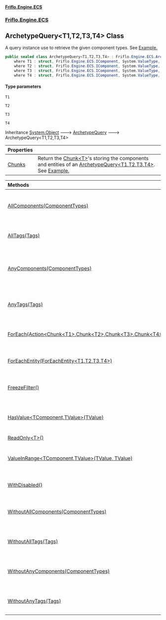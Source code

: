 #### [Friflo.Engine.ECS](index.md 'index')
### [Friflo.Engine.ECS](Friflo.Engine.ECS.md 'Friflo.Engine.ECS')

## ArchetypeQuery<T1,T2,T3,T4> Class

A query instance use to retrieve the given component types.
See <a href="https://github.com/friflo/Friflo.Json.Fliox/wiki/Examples-~-General#query-entities">Example.</a>

```csharp
public sealed class ArchetypeQuery<T1,T2,T3,T4> : Friflo.Engine.ECS.ArchetypeQuery
    where T1 : struct, Friflo.Engine.ECS.IComponent, System.ValueType, System.ValueType
    where T2 : struct, Friflo.Engine.ECS.IComponent, System.ValueType, System.ValueType
    where T3 : struct, Friflo.Engine.ECS.IComponent, System.ValueType, System.ValueType
    where T4 : struct, Friflo.Engine.ECS.IComponent, System.ValueType, System.ValueType
```
#### Type parameters

<a name='Friflo.Engine.ECS.ArchetypeQuery_T1,T2,T3,T4_.T1'></a>

`T1`

<a name='Friflo.Engine.ECS.ArchetypeQuery_T1,T2,T3,T4_.T2'></a>

`T2`

<a name='Friflo.Engine.ECS.ArchetypeQuery_T1,T2,T3,T4_.T3'></a>

`T3`

<a name='Friflo.Engine.ECS.ArchetypeQuery_T1,T2,T3,T4_.T4'></a>

`T4`

Inheritance [System.Object](https://docs.microsoft.com/en-us/dotnet/api/System.Object 'System.Object') &#129106; [ArchetypeQuery](ArchetypeQuery.md 'Friflo.Engine.ECS.ArchetypeQuery') &#129106; ArchetypeQuery<T1,T2,T3,T4>

| Properties | |
| :--- | :--- |
| [Chunks](ArchetypeQuery_T1,T2,T3,T4_.Chunks.md 'Friflo.Engine.ECS.ArchetypeQuery<T1,T2,T3,T4>.Chunks') | Return the [Chunk&lt;T&gt;](Chunk_T_.md 'Friflo.Engine.ECS.Chunk<T>')'s storing the components and entities of an [ArchetypeQuery&lt;T1,T2,T3,T4&gt;](ArchetypeQuery_T1,T2,T3,T4_.md 'Friflo.Engine.ECS.ArchetypeQuery<T1,T2,T3,T4>').<br/> See <a href="https://github.com/friflo/Friflo.Json.Fliox/wiki/Examples-~-Optimization#enumerate-query-chunks">Example.</a> |

| Methods | |
| :--- | :--- |
| [AllComponents(ComponentTypes)](ArchetypeQuery_T1,T2,T3,T4_.AllComponents(ComponentTypes).md 'Friflo.Engine.ECS.ArchetypeQuery<T1,T2,T3,T4>.AllComponents(Friflo.Engine.ECS.ComponentTypes)') | A query result will contain only entities having all passed [componentTypes](ArchetypeQuery_T1,T2,T3,T4_.AllComponents(ComponentTypes).md#Friflo.Engine.ECS.ArchetypeQuery_T1,T2,T3,T4_.AllComponents(Friflo.Engine.ECS.ComponentTypes).componentTypes 'Friflo.Engine.ECS.ArchetypeQuery<T1,T2,T3,T4>.AllComponents(Friflo.Engine.ECS.ComponentTypes).componentTypes'). |
| [AllTags(Tags)](ArchetypeQuery_T1,T2,T3,T4_.AllTags(Tags).md 'Friflo.Engine.ECS.ArchetypeQuery<T1,T2,T3,T4>.AllTags(Friflo.Engine.ECS.Tags)') | A query result will contain only entities having all passed [tags](ArchetypeQuery_T1,T2,T3,T4_.AllTags(Tags).md#Friflo.Engine.ECS.ArchetypeQuery_T1,T2,T3,T4_.AllTags(Friflo.Engine.ECS.Tags).tags 'Friflo.Engine.ECS.ArchetypeQuery<T1,T2,T3,T4>.AllTags(Friflo.Engine.ECS.Tags).tags'). |
| [AnyComponents(ComponentTypes)](ArchetypeQuery_T1,T2,T3,T4_.AnyComponents(ComponentTypes).md 'Friflo.Engine.ECS.ArchetypeQuery<T1,T2,T3,T4>.AnyComponents(Friflo.Engine.ECS.ComponentTypes)') | A query result will contain only entities having any of the the passed [componentTypes](ArchetypeQuery_T1,T2,T3,T4_.AnyComponents(ComponentTypes).md#Friflo.Engine.ECS.ArchetypeQuery_T1,T2,T3,T4_.AnyComponents(Friflo.Engine.ECS.ComponentTypes).componentTypes 'Friflo.Engine.ECS.ArchetypeQuery<T1,T2,T3,T4>.AnyComponents(Friflo.Engine.ECS.ComponentTypes).componentTypes'). |
| [AnyTags(Tags)](ArchetypeQuery_T1,T2,T3,T4_.AnyTags(Tags).md 'Friflo.Engine.ECS.ArchetypeQuery<T1,T2,T3,T4>.AnyTags(Friflo.Engine.ECS.Tags)') | A query result will contain only entities having any of the the passed [tags](ArchetypeQuery_T1,T2,T3,T4_.AnyTags(Tags).md#Friflo.Engine.ECS.ArchetypeQuery_T1,T2,T3,T4_.AnyTags(Friflo.Engine.ECS.Tags).tags 'Friflo.Engine.ECS.ArchetypeQuery<T1,T2,T3,T4>.AnyTags(Friflo.Engine.ECS.Tags).tags'). |
| [ForEach(Action&lt;Chunk&lt;T1&gt;,Chunk&lt;T2&gt;,Chunk&lt;T3&gt;,Chunk&lt;T4&gt;,ChunkEntities&gt;)](ArchetypeQuery_T1,T2,T3,T4_.ForEach(Action_Chunk_T1_,Chunk_T2_,Chunk_T3_,Chunk_T4_,ChunkEntities_).md 'Friflo.Engine.ECS.ArchetypeQuery<T1,T2,T3,T4>.ForEach(System.Action<Friflo.Engine.ECS.Chunk<T1>,Friflo.Engine.ECS.Chunk<T2>,Friflo.Engine.ECS.Chunk<T3>,Friflo.Engine.ECS.Chunk<T4>,Friflo.Engine.ECS.ChunkEntities>)') | Returns a [QueryJob](QueryJob.md 'Friflo.Engine.ECS.QueryJob') that enables [Parallel](JobExecution.md#Friflo.Engine.ECS.JobExecution.Parallel 'Friflo.Engine.ECS.JobExecution.Parallel') query execution. |
| [ForEachEntity(ForEachEntity&lt;T1,T2,T3,T4&gt;)](ArchetypeQuery_T1,T2,T3,T4_.ForEachEntity(ForEachEntity_T1,T2,T3,T4_).md 'Friflo.Engine.ECS.ArchetypeQuery<T1,T2,T3,T4>.ForEachEntity(Friflo.Engine.ECS.ForEachEntity<T1,T2,T3,T4>)') | Executes the given [lambda](ArchetypeQuery_T1,T2,T3,T4_.ForEachEntity(ForEachEntity_T1,T2,T3,T4_).md#Friflo.Engine.ECS.ArchetypeQuery_T1,T2,T3,T4_.ForEachEntity(Friflo.Engine.ECS.ForEachEntity_T1,T2,T3,T4_).lambda 'Friflo.Engine.ECS.ArchetypeQuery<T1,T2,T3,T4>.ForEachEntity(Friflo.Engine.ECS.ForEachEntity<T1,T2,T3,T4>).lambda') for each entity in the query result. |
| [FreezeFilter()](ArchetypeQuery_T1,T2,T3,T4_.FreezeFilter().md 'Friflo.Engine.ECS.ArchetypeQuery<T1,T2,T3,T4>.FreezeFilter()') | The query [Filter](ArchetypeQuery.Filter.md 'Friflo.Engine.ECS.ArchetypeQuery.Filter') cannot be changed anymore. |
| [HasValue&lt;TComponent,TValue&gt;(TValue)](ArchetypeQuery_T1,T2,T3,T4_.HasValue_TComponent,TValue_(TValue).md 'Friflo.Engine.ECS.ArchetypeQuery<T1,T2,T3,T4>.HasValue<TComponent,TValue>(TValue)') | Include entities having a component with the specified value. |
| [ReadOnly&lt;T&gt;()](ArchetypeQuery_T1,T2,T3,T4_.ReadOnly_T_().md 'Friflo.Engine.ECS.ArchetypeQuery<T1,T2,T3,T4>.ReadOnly<T>()') | |
| [ValueInRange&lt;TComponent,TValue&gt;(TValue, TValue)](ArchetypeQuery_T1,T2,T3,T4_.ValueInRange_TComponent,TValue_(TValue,TValue).md 'Friflo.Engine.ECS.ArchetypeQuery<T1,T2,T3,T4>.ValueInRange<TComponent,TValue>(TValue, TValue)') | Include entities having a component value in the specified range. |
| [WithDisabled()](ArchetypeQuery_T1,T2,T3,T4_.WithDisabled().md 'Friflo.Engine.ECS.ArchetypeQuery<T1,T2,T3,T4>.WithDisabled()') | A query result will contain [Disabled](Disabled.md 'Friflo.Engine.ECS.Disabled') entities. |
| [WithoutAllComponents(ComponentTypes)](ArchetypeQuery_T1,T2,T3,T4_.WithoutAllComponents(ComponentTypes).md 'Friflo.Engine.ECS.ArchetypeQuery<T1,T2,T3,T4>.WithoutAllComponents(Friflo.Engine.ECS.ComponentTypes)') | Entities having all passed [componentTypes](ArchetypeQuery_T1,T2,T3,T4_.WithoutAllComponents(ComponentTypes).md#Friflo.Engine.ECS.ArchetypeQuery_T1,T2,T3,T4_.WithoutAllComponents(Friflo.Engine.ECS.ComponentTypes).componentTypes 'Friflo.Engine.ECS.ArchetypeQuery<T1,T2,T3,T4>.WithoutAllComponents(Friflo.Engine.ECS.ComponentTypes).componentTypes') are excluded from query result. |
| [WithoutAllTags(Tags)](ArchetypeQuery_T1,T2,T3,T4_.WithoutAllTags(Tags).md 'Friflo.Engine.ECS.ArchetypeQuery<T1,T2,T3,T4>.WithoutAllTags(Friflo.Engine.ECS.Tags)') | Entities having all passed [tags](ArchetypeQuery_T1,T2,T3,T4_.WithoutAllTags(Tags).md#Friflo.Engine.ECS.ArchetypeQuery_T1,T2,T3,T4_.WithoutAllTags(Friflo.Engine.ECS.Tags).tags 'Friflo.Engine.ECS.ArchetypeQuery<T1,T2,T3,T4>.WithoutAllTags(Friflo.Engine.ECS.Tags).tags') are excluded from query result. |
| [WithoutAnyComponents(ComponentTypes)](ArchetypeQuery_T1,T2,T3,T4_.WithoutAnyComponents(ComponentTypes).md 'Friflo.Engine.ECS.ArchetypeQuery<T1,T2,T3,T4>.WithoutAnyComponents(Friflo.Engine.ECS.ComponentTypes)') | Entities having any of the passed [componentTypes](ArchetypeQuery_T1,T2,T3,T4_.WithoutAnyComponents(ComponentTypes).md#Friflo.Engine.ECS.ArchetypeQuery_T1,T2,T3,T4_.WithoutAnyComponents(Friflo.Engine.ECS.ComponentTypes).componentTypes 'Friflo.Engine.ECS.ArchetypeQuery<T1,T2,T3,T4>.WithoutAnyComponents(Friflo.Engine.ECS.ComponentTypes).componentTypes') are excluded from query result. |
| [WithoutAnyTags(Tags)](ArchetypeQuery_T1,T2,T3,T4_.WithoutAnyTags(Tags).md 'Friflo.Engine.ECS.ArchetypeQuery<T1,T2,T3,T4>.WithoutAnyTags(Friflo.Engine.ECS.Tags)') | Entities having any of the passed [tags](ArchetypeQuery_T1,T2,T3,T4_.WithoutAnyTags(Tags).md#Friflo.Engine.ECS.ArchetypeQuery_T1,T2,T3,T4_.WithoutAnyTags(Friflo.Engine.ECS.Tags).tags 'Friflo.Engine.ECS.ArchetypeQuery<T1,T2,T3,T4>.WithoutAnyTags(Friflo.Engine.ECS.Tags).tags') are excluded from query result. |

